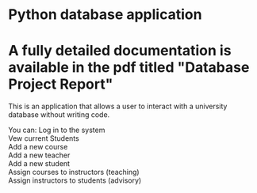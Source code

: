 # Python database application
# A fully detailed documentation is available in the pdf titled "Database Project Report"


This is an application that allows a user to interact with a university database without writing code.

You can:
Log in to the system\
Vew current Students\
Add a new course\
Add a new teacher\
Add a new student\
Assign courses to instructors (teaching)\
Assign instructors to students (advisory)


